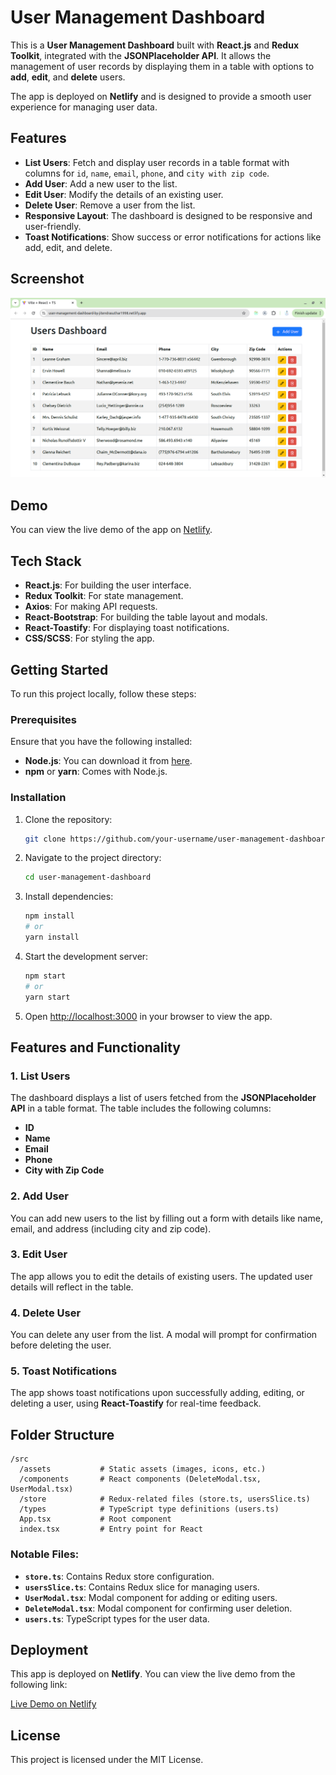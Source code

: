 # User Management Dashboard

This is a **User Management Dashboard** built with **React.js** and **Redux Toolkit**, integrated with the **JSONPlaceholder API**. It allows the management of user records by displaying them in a table with options to **add**, **edit**, and **delete** users.

The app is deployed on **Netlify** and is designed to provide a smooth user experience for managing user data.

## Features

- **List Users**: Fetch and display user records in a table format with columns for `id`, `name`, `email`, `phone`, and `city with zip code`.
- **Add User**: Add a new user to the list.
- **Edit User**: Modify the details of an existing user.
- **Delete User**: Remove a user from the list.
- **Responsive Layout**: The dashboard is designed to be responsive and user-friendly.
- **Toast Notifications**: Show success or error notifications for actions like add, edit, and delete.

## Screenshot

![User Management Dashboard Screenshot](./src/assets/screenshot.png)

## Demo

You can view the live demo of the app on [Netlify](https://user-management-dashboard-by-jitendrasuthar1998.netlify.app/).

## Tech Stack

- **React.js**: For building the user interface.
- **Redux Toolkit**: For state management.
- **Axios**: For making API requests.
- **React-Bootstrap**: For building the table layout and modals.
- **React-Toastify**: For displaying toast notifications.
- **CSS/SCSS**: For styling the app.

## Getting Started

To run this project locally, follow these steps:

### Prerequisites

Ensure that you have the following installed:

- **Node.js**: You can download it from [here](https://nodejs.org/).
- **npm** or **yarn**: Comes with Node.js.

### Installation

1. Clone the repository:

   ```bash
   git clone https://github.com/your-username/user-management-dashboard.git
   ```

2. Navigate to the project directory:

   ```bash
   cd user-management-dashboard
   ```

3. Install dependencies:

   ```bash
   npm install
   # or
   yarn install
   ```

4. Start the development server:

   ```bash
   npm start
   # or
   yarn start
   ```

5. Open [http://localhost:3000](http://localhost:3000) in your browser to view the app.

## Features and Functionality

### 1. List Users

The dashboard displays a list of users fetched from the **JSONPlaceholder API** in a table format. The table includes the following columns:

- **ID**
- **Name**
- **Email**
- **Phone**
- **City with Zip Code**

### 2. Add User

You can add new users to the list by filling out a form with details like name, email, and address (including city and zip code).

### 3. Edit User

The app allows you to edit the details of existing users. The updated user details will reflect in the table.

### 4. Delete User

You can delete any user from the list. A modal will prompt for confirmation before deleting the user.

### 5. Toast Notifications

The app shows toast notifications upon successfully adding, editing, or deleting a user, using **React-Toastify** for real-time feedback.

## Folder Structure

```
/src
  /assets           # Static assets (images, icons, etc.)
  /components       # React components (DeleteModal.tsx, UserModal.tsx)
  /store            # Redux-related files (store.ts, usersSlice.ts)
  /types            # TypeScript type definitions (users.ts)
  App.tsx           # Root component
  index.tsx         # Entry point for React
```

### Notable Files:

- **`store.ts`**: Contains Redux store configuration.
- **`usersSlice.ts`**: Contains Redux slice for managing users.
- **`UserModal.tsx`**: Modal component for adding or editing users.
- **`DeleteModal.tsx`**: Modal component for confirming user deletion.
- **`users.ts`**: TypeScript types for the user data.

## Deployment

This app is deployed on **Netlify**. You can view the live demo from the following link:

[Live Demo on Netlify](https://user-management-dashboard-by-jitendrasuthar1998.netlify.app/)

## License

This project is licensed under the MIT License.
